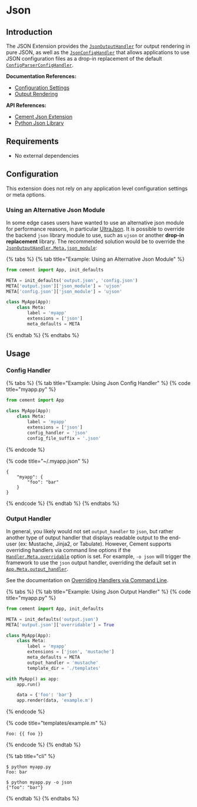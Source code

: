 # Json

## Introduction

The JSON Extension provides the [`JsonOutputHandler`](http://cement.readthedocs.io/en/3.0/api/ext/ext\_json/#cement.ext.ext\_json.JsonOutputHandler) for output rendering in pure JSON, as well as the [`JsonConfigHandler`](http://cement.readthedocs.io/en/3.0/api/ext/ext\_json/#cement.ext.ext\_json.JsonConfigHandler) that allows applications to use JSON configuration files as a drop-in replacement of the default [`ConfigParserConfigHandler`](http://cement.readthedocs.io/en/3.0/api/ext/ext\_configparser/#cement.ext.ext\_configparser.ConfigParserConfigHandler).

**Documentation References:**

* [Configuration Settings](../core-foundation/configuration-settings.md)
* [Output Rendering](../core-foundation/output-rendering.md)

**API References:**

* [Cement Json Extension](http://cement.readthedocs.io/en/3.0/api/ext/ext\_json/)
* [Python Json Library](https://docs.python.org/3/library/json.html)

## Requirements

* No external dependencies

## Configuration

This extension does not rely on any application level configuration settings or meta options.

### Using an Alternative Json Module

In some edge cases users have wanted to use an alternative json module for performance reasons, in particular [UltraJson](https://github.com/esnme/ultrajson). It is possible to override the backend `json` library module to use, such as `ujson` or another **drop-in replacement** library. The recommended solution would be to override the [`JsonOutputHandler.Meta.json_module`](http://cement.readthedocs.io/en/3.0/api/ext/ext\_json/#cement.ext.ext\_json.JsonConfigHandler.Meta.json\_module):

{% tabs %}
{% tab title="Example: Using an Alternative Json Module" %}
```python
from cement import App, init_defaults

META = init_defaults('output.json', 'config.json')
META['output.json']['json_module'] = 'ujson'
META['config.json']['json_module'] = 'ujson'

class MyApp(App):
    class Meta:
        label = 'myapp'
        extensions = ['json']
        meta_defaults = META
```
{% endtab %}
{% endtabs %}

## Usage

### Config Handler

{% tabs %}
{% tab title="Example: Using Json Config Handler" %}
{% code title="myapp.py" %}
```python
from cement import App

class MyApp(App):
    class Meta:
        label = 'myapp'
        extensions = ['json']
        config_handler = 'json'
        config_file_suffix = '.json'
```
{% endcode %}

{% code title="~/.myapp.json" %}
```
{
    "myapp": {
        "foo": "bar"
    }
}
```
{% endcode %}
{% endtab %}
{% endtabs %}

### Output Handler

In general, you likely would not set `output_handler` to `json`, but rather another type of output handler that displays readable output to the end-user (ex: Mustache, Jinja2, or Tabulate). However, Cement supports overriding handlers via command line options if the [`Handler.Meta.overridable`](http://cement.readthedocs.io/en/3.0/api/core/handler/#cement.core.handler.Handler.Meta.overridable) option is set. For example, `-o json` will trigger the framework to use the `json` output handler, overriding the default set in [`App.Meta.output_handler`](http://cement.readthedocs.io/en/3.0/api/core/foundation/#cement.core.foundation.App.Meta.output\_handler).

See the documentation on [Overriding Handlers via Command Line](../core-foundation/interfaces-and-handlers.md#overriding-handlers-via-command-line).

{% tabs %}
{% tab title="Example: Using Json Output Handler" %}
{% code title="myapp.py" %}
```python
from cement import App, init_defaults

META = init_defaults('output.json')
META['output.json']['overridable'] = True

class MyApp(App):
    class Meta:
        label = 'myapp'
        extensions = ['json', 'mustache']
        meta_defaults = META
        output_handler = 'mustache'
        template_dir = './templates'

with MyApp() as app:
    app.run()

    data = {'foo': 'bar'}
    app.render(data, 'example.m')
```
{% endcode %}

{% code title="templates/example.m" %}
```
Foo: {{ foo }}
```
{% endcode %}
{% endtab %}

{% tab title="cli" %}
```
$ python myapp.py
Foo: bar

$ python myapp.py -o json
{"foo": "bar"}
```
{% endtab %}
{% endtabs %}
